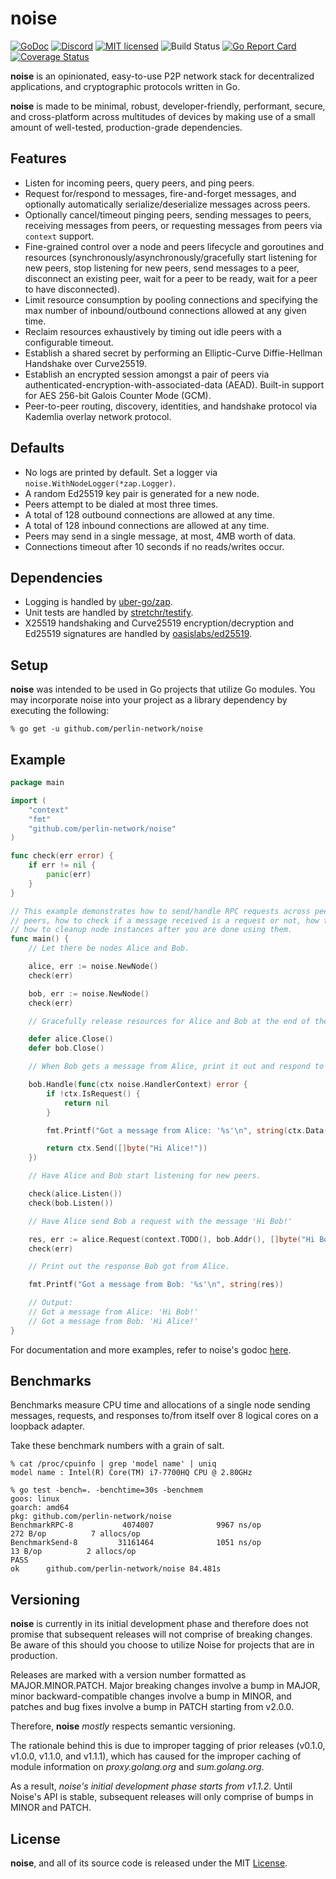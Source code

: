 # noise

[![GoDoc][1]][2] [![Discord][7]][8] [![MIT licensed][5]][6] ![Build Status][9] [![Go Report Card][11]][12] [![Coverage Status][13]][14]

[1]: https://godoc.org/github.com/perlin-network/noise?status.svg
[2]: https://godoc.org/github.com/perlin-network/noise
[5]: https://img.shields.io/badge/license-MIT-blue.svg
[6]: LICENSE
[7]: https://img.shields.io/discord/458332417909063682.svg
[8]: https://discord.gg/dMYfDPM
[9]: https://github.com/perlin-network/noise/workflows/CI/badge.svg
[11]: https://goreportcard.com/badge/github.com/perlin-network/noise
[12]: https://goreportcard.com/report/github.com/perlin-network/noise
[13]: https://codecov.io/gh/perlin-network/noise/branch/master/graph/badge.svg
[14]: https://codecov.io/gh/perlin-network/noise

**noise** is an opinionated, easy-to-use P2P network stack for decentralized applications, and cryptographic protocols written in Go.

**noise** is made to be minimal, robust, developer-friendly, performant, secure, and cross-platform across multitudes of devices by making use of a small amount of well-tested, production-grade dependencies.

## Features

- Listen for incoming peers, query peers, and ping peers.
- Request for/respond to messages, fire-and-forget messages, and optionally automatically serialize/deserialize messages across peers.
- Optionally cancel/timeout pinging peers, sending messages to peers, receiving messages from peers, or requesting messages from peers via `context` support.
- Fine-grained control over a node and peers lifecycle and goroutines and resources (synchronously/asynchronously/gracefully start listening for new peers, stop listening for new peers, send messages to a peer, disconnect an existing peer, wait for a peer to be ready, wait for a peer to have disconnected).
- Limit resource consumption by pooling connections and specifying the max number of inbound/outbound connections allowed at any given time.
- Reclaim resources exhaustively by timing out idle peers with a configurable timeout.
- Establish a shared secret by performing an Elliptic-Curve Diffie-Hellman Handshake over Curve25519.
- Establish an encrypted session amongst a pair of peers via authenticated-encryption-with-associated-data (AEAD). Built-in support for AES 256-bit Galois Counter Mode (GCM).
- Peer-to-peer routing, discovery, identities, and handshake protocol via Kademlia overlay network protocol.

## Defaults

- No logs are printed by default. Set a logger via `noise.WithNodeLogger(*zap.Logger)`.
- A random Ed25519 key pair is generated for a new node.
- Peers attempt to be dialed at most three times.
- A total of 128 outbound connections are allowed at any time.
- A total of 128 inbound connections are allowed at any time.
- Peers may send in a single message, at most, 4MB worth of data.
- Connections timeout after 10 seconds if no reads/writes occur.

## Dependencies

- Logging is handled by [uber-go/zap](https://github.com/uber-go/zap).
- Unit tests are handled by [stretchr/testify](https://github.com/stretchr/testify).
- X25519 handshaking and Curve25519 encryption/decryption and Ed25519 signatures are handled by [oasislabs/ed25519](https://github.com/oasisprotocol/ed25519).

## Setup

**noise** was intended to be used in Go projects that utilize Go modules. You may incorporate noise into your project as a library dependency by executing the following:

```shell
% go get -u github.com/perlin-network/noise
```
 
## Example

```go
package main

import (
    "context"
    "fmt"
    "github.com/perlin-network/noise"
)

func check(err error) {
    if err != nil {
        panic(err)
    }
}

// This example demonstrates how to send/handle RPC requests across peers, how to listen for incoming
// peers, how to check if a message received is a request or not, how to reply to a RPC request, and
// how to cleanup node instances after you are done using them.
func main() { 
    // Let there be nodes Alice and Bob.

    alice, err := noise.NewNode()
    check(err)

    bob, err := noise.NewNode()
    check(err)

    // Gracefully release resources for Alice and Bob at the end of the example.

    defer alice.Close()
    defer bob.Close()

    // When Bob gets a message from Alice, print it out and respond to Alice with 'Hi Alice!'

    bob.Handle(func(ctx noise.HandlerContext) error {
        if !ctx.IsRequest() {
            return nil
        }

        fmt.Printf("Got a message from Alice: '%s'\n", string(ctx.Data()))

        return ctx.Send([]byte("Hi Alice!"))
    })

    // Have Alice and Bob start listening for new peers.

    check(alice.Listen())
    check(bob.Listen())

    // Have Alice send Bob a request with the message 'Hi Bob!'

    res, err := alice.Request(context.TODO(), bob.Addr(), []byte("Hi Bob!"))
    check(err)

    // Print out the response Bob got from Alice.

    fmt.Printf("Got a message from Bob: '%s'\n", string(res))

    // Output:
    // Got a message from Alice: 'Hi Bob!'
    // Got a message from Bob: 'Hi Alice!'
}
```

For documentation and more examples, refer to noise's godoc [here](https://godoc.org/github.com/perlin-network/noise).

## Benchmarks

Benchmarks measure CPU time and allocations of a single node sending messages, requests, and responses to/from itself over 8 logical cores on a loopback adapter.

Take these benchmark numbers with a grain of salt.

```shell
% cat /proc/cpuinfo | grep 'model name' | uniq
model name : Intel(R) Core(TM) i7-7700HQ CPU @ 2.80GHz

% go test -bench=. -benchtime=30s -benchmem
goos: linux
goarch: amd64
pkg: github.com/perlin-network/noise
BenchmarkRPC-8           4074007              9967 ns/op             272 B/op          7 allocs/op
BenchmarkSend-8         31161464              1051 ns/op              13 B/op          2 allocs/op
PASS
ok      github.com/perlin-network/noise 84.481s
```

## Versioning

**noise** is currently in its initial development phase and therefore does not promise that subsequent releases will not comprise of breaking changes. Be aware of this should you choose to utilize Noise for projects that are in production.

Releases are marked with a version number formatted as MAJOR.MINOR.PATCH. Major breaking changes involve a bump in MAJOR, minor backward-compatible changes involve a bump in MINOR, and patches and bug fixes involve a bump in PATCH starting from v2.0.0.

Therefore, **noise** _mostly_ respects semantic versioning.

The rationale behind this is due to improper tagging of prior releases (v0.1.0, v1.0.0, v1.1.0, and v1.1.1), which has caused for the improper caching of module information on _proxy.golang.org_ and _sum.golang.org_.

As a result, _noise's initial development phase starts from v1.1.2_. Until Noise's API is stable, subsequent releases will only comprise of bumps in MINOR and PATCH.

## License

**noise**, and all of its source code is released under the MIT [License](https://github.com/perlin-network/noise/blob/master/LICENSE).
